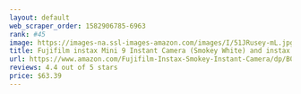 ```yaml
---
layout: default 
﻿web_scraper_order: 1582906785-6963
rank: #45
image: https://images-na.ssl-images-amazon.com/images/I/51JRusey-mL.jpg
title: Fujifilm instax Mini 9 Instant Camera (Smokey White) and instax Film Twin Pack (20 Exposures)…
url: https://www.amazon.com/Fujifilm-Instax-Smokey-Instant-Camera/dp/B077BFJG1Y/ref=zg_mw_photo_45?_encoding=UTF8&psc=1&refRID=C6DA0XF7JAQBJB1KF3C0
reviews: 4.4 out of 5 stars
price: $63.39 
---
```

